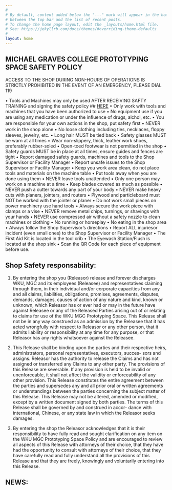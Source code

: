 ```yaml
---
#
# By default, content added below the "---" mark will appear in the home page
# between the top bar and the list of recent posts.
# To change the home page layout, edit the _layouts/home.html file.
# See: https://jekyllrb.com/docs/themes/#overriding-theme-defaults
#
layout: home
---
```


## MICHAEL GRAVES COLLEGE PROTOTYPING SPACE SAFETY POLICY
ACCESS TO THE SHOP DURING NON-HOURS OF OPERATIONS IS STRICTLY PROHIBITED
IN THE EVENT OF AN EMERGENCY, PLEASE DIAL 119


•	Tools and Machines may only be used AFTER RECEIVING SAFTY TRAINING and signing the safety policy ## [HERE](https://ncv.microsoft.com/gi970xwiSA)
•	Only work with tools and machines that you have been authorized to use
•	No equipment use if you are using any medication or under the inﬂuence of drugs, alchol, etc.
•	You are responsible for your own actions in the shop, put safety ﬁrst
•	NEVER work in the shop alone
•	No loose clothing including ties, necklaces, ﬂoppy sleeves, jewelry, etc.
•	Long hair MUST be tied back
•	Safety glasses MUST be warn at all times
•	Wear non-slippery, thick, leather work shoes, preferably rubber-soled
•	Open-toed footwear is not permitied in the shop
•	Safety guards MUST be in place at all times, ensure guides and fences are tight
•	Report damaged safety guards, machines and tools to the Shop Supervisor or Facility Manager
•	Report unsafe issues to the Shop Supervisor or Facility Manager
•	Keep you work area clean, do not place tools and materials on the machine table
•	Put tools away when you are done using them
•	NEVER leave tools unattended
•	Only one person may work on a machine at a time
•	Keep blades covered as much as possible
•	NEVER push a cutter towards any part of your body
•	NEVER make heavy cuts with planers, jointers, and routers
•	Plywood and particleboard must NOT be worked with the jointer or planer
•	Do not work small pieces on power machinery use hand tools
•	Always secure the work piece with clamps or a vise
•	NEVER remove metal chips, turnings, or shavings with your hands
•	NEVER use compressed air without a safety nozzle to clean machines or clothing
•	No running or horseplay
•	No eating in the shop area
•	Always follow the Shop Supervisor’s directions
•	Report ALL injuriesor incident (even small ones) to the Shop Supervisor or Facility Manager
•	The First Aid Kit is located in the tool crib
•	The Eyewash Station/Flush is located at the shop sink
•	Scan the QR Code for each piece of equipment before use.

## Shop Safety responsability:

1.	By entering the shop you (Releasor) release and forever discharges WKU, MGC and its employees (Releasee) and representatives claiming through them, in their individual and/or corporate capacities from any and all claims, liabilities, obligations, promises, agreements, disputes, demands, damages, causes of action of any nature and kind, known or unknown, which Releasor has or ever had or may in the future have against Releasee or any of the Released Parties arising out of or relating to claims for use of the WKU MGC Prototyping Space. This Release shall not be in any way construed as an admission by the Releasee that it has acted wrongfully with respect to Releasor or any other person, that it admits liability or responsibility at any time for any purpose, or that Releasor has any rights whatsoever against the Releasee.

2.	This Release shall be binding upon the parties and their respective heirs, administrators, personal representatives, executors, succes- sors and assigns. Releasor has the authority to release the Claims and has not assigned or transferred any Claims to any other party. The provisions of this Release are severable. If any provision is held to be invalid or unenforceable, it shall not affect the validity or enforceability of any other provision. This Release constitutes the entire agreement between the parties and supersedes any and all prior oral or written agreements or understandings between the parties concerning the subject matter of this Release. This Release may not be altered, amended or modified, except by a written document signed by both parties. The terms of this Release shall be governed by and construed in accor- dance with international, Chinese, or any state law in which the Releasor seeks damages.

3.	By entering the shop the Releasor acknowledges that it is their responsibility to have fully read and sought clarification on any item on the WKU MGC Prototyping Space Policy and are encouraged to review all aspects of this Release with attorneys of their choice, that they have had the opportunity to consult with attorneys of their choice, that they have carefully read and fully understand all the provisions of this Release and that they are freely, knowingly and voluntarily entering into this Release.

## NEWS:
